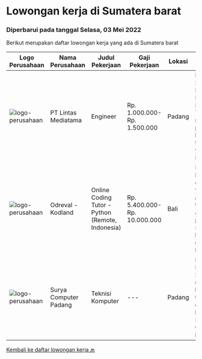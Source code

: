
  # Lowongan kerja di Sumatera barat

  ### Diperbarui pada tanggal Selasa, 03 Mei 2022

  Berikut merupakan daftar lowongan kerja yang ada di Sumatera barat

  |Logo Perusahaan | Nama Perusahaan | Judul Pekerjaan | Gaji Pekerjaan | Lokasi | Deskripsi | Tanggal diunggah | Pranala |
  | -------------- | --------------- | --------------- | --------- | --------- | -------------- | ------- | ----------- |
  |![logo-perusahaan](https://image-service-cdn.seek.com.au/9558b5b5d24d54cfd3ef94c756ed949f8e32384d/ee4dce1061f3f616224767ad58cb2fc751b8d2dc)|PT Lintas Mediatama|Engineer|Rp. 1.000.000-Rp. 1.500.000|Padang|Pendidikan SMK/STM Listrik, TKJ atau Elektro, Usia Maksimal 27 Tahun Minimal memiliki pengalaman kerja selama 1 tahun di bidang yang sama Mampu...|Senin, 25 April 2022|https://www.jobstreet.co.id/id/job/engineer-3866339?token=0~1dc3abc4-6d82-4b85-9a12-4df1a8bcb4c6&sectionRank=1&jobId=jobstreet-id-job-3866339|
|![logo-perusahaan](https://image-service-cdn.seek.com.au/4f8967a481e79165e4bd3645db3156706ef190b8/ee4dce1061f3f616224767ad58cb2fc751b8d2dc)|Odreval - Kodland|Online Coding Tutor - Python (Remote, Indonesia)|Rp. 5.400.000-Rp. 10.000.000|Bali|Kodland adalah international coding school yang mendidik anak usia 7-17 tahun. Kami adalah perusahaan start-up yang berpengalaman dan terus berkembang...|Rabu, 13 April 2022|https://www.jobstreet.co.id/id/job/online-coding-tutor-python-remote-indonesia-4915076/origin/my?token=0~1dc3abc4-6d82-4b85-9a12-4df1a8bcb4c6&sectionRank=2&jobId=jobstreet-my-job-4915076|
|![logo-perusahaan](https://i.ibb.co/sqvTCh9/112815900-stock-vector-no-image-available-icon-flat-vector.webp)|Surya Computer Padang|Teknisi Komputer|---|Padang|Kualifikasi : Lulusan SMA/SMK Bisa mengoperasikan komputer Tidak terikat kerja dengan pihak lain Dokumen : Surat lamaran &amp; CV KTP, KK, dan ijazah...|Rabu, 06 April 2022|https://www.jobstreet.co.id/id/job/teknisi-komputer-3846976?token=0~1dc3abc4-6d82-4b85-9a12-4df1a8bcb4c6&sectionRank=3&jobId=jobstreet-id-job-3846976|


  [Kembali ke daftar lowongan kerja 🔙](../README.md#daftar-lowongan-kerja)
  